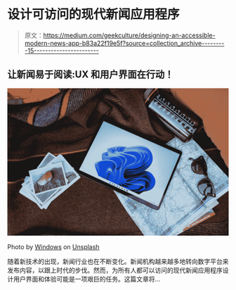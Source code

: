 # 设计可访问的现代新闻应用程序

> 原文：<https://medium.com/geekculture/designing-an-accessible-modern-news-app-b83a22f19e5f?source=collection_archive---------15----------------------->

## 让新闻易于阅读:UX 和用户界面在行动！

![](img/d39eb4a74232e34f026a6fff44092e0d.png)

Photo by [Windows](https://unsplash.com/@windows?utm_source=medium&utm_medium=referral) on [Unsplash](https://unsplash.com?utm_source=medium&utm_medium=referral)

随着新技术的出现，新闻行业也在不断变化。新闻机构越来越多地转向数字平台来发布内容，以跟上时代的步伐。然而，为所有人都可以访问的现代新闻应用程序设计用户界面和体验可能是一项艰巨的任务。这篇文章将…